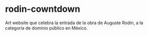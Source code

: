 # rodin-cowntdown
Art website que celebra la entrada de la obra de Auguste Rodin, a la categoría de dominio público en México.
